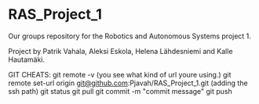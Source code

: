 # RAS_Project_1
Our groups repository for the Robotics and Autonomous Systems project 1.

Project by Patrik Vahala, Aleksi Eskola, Helena Lähdesniemi and Kalle Hautamäki.


GIT CHEATS:
git remote -v (you see what kind of url youre using.)
git remote set-url origin git@github.com:Pjavah/RAS_Project_1.git (adding the ssh path)
git status 
git pull
git commit -m "commit message"
git push
